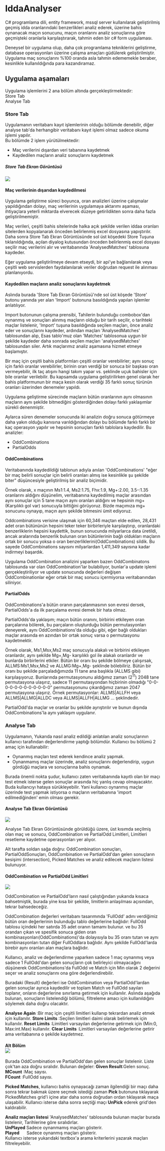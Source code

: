 # IddaAnalyser
C# programlama dili, entity framework, mssql server kullanılarak geliştirilmiş geçmiş idda oranlarındaki benzerlikleri analiz ederek, 
üzerine bahis oynanacak maçın sonucunu, maçın oranlarını analiz sonuçlarına göre geçmişteki oranlarla karşılaştırarak, tahmin eden bir c# form uygulaması.

Deneysel bir uygulama olup, daha çok programlama tekniklerini geliştirme, database operasyonları üzerine çalışma amaçları güdülerek geliştirilmiştir. Uygulama maç sonuçlarını %100 oranda asla tahmin edememekle beraber, kesinlikle kullanıldığında para kazandıramaz.

## Uygulama aşamaları
Uygulama işlemlerini 2 ana bölüm altında gerçekleştirmektedir:<br>
Store Tab<br>
Analyse Tab

### Store Tab 
Uygulamanın veritabanı kayıt işlemlerinin olduğu bölümde denebilir, diğer analyse tab'da herhangibir veritabanı kayıt işlemi olmaz sadece okuma işlemi yapılır.<br>
Bu bölümde 2 işlem yürütülmektedir:<br>
- Maç verilerini dışardan veri tabanına kaydetmek<br>
- Kaydedilen maçların analiz sonuçlarını kaydetmek
##### Store Tab Ekran Görüntüsü
<img src="https://raw.githubusercontent.com/ksavas/IddaAnalyser/master/SS/i3.png"><br>
#### Maç verilerinin dışarıdan kaydedilmesi
Uygulama geliştirme süreci boyunca, oran analizleri üzerine çalışmalar yapıldığından dolayı, maç verilerinin uygulamaya aktarımı aşaması, ihtiyaçlara yeterli miktarda elverecek düzeye getirildikten sonra daha fazla geliştirilmemiştir.<br>

Maç verileri, çeşitli bahis sitelerinde halka açık şekilde verilen iddaa oranları sitelerden kopyalanarak önceden belirlenmiş excel dosyasına yapıştırılır. Daha sonra Store Tab Ekran Görüntüsünde sol üst köşedeki Store Tuşuna tıklanıldığında, açılan diyalog kutusundan  önceden belirlenmiş excel dosyası seçilir maç verilerini alır ve veritabanında 'AnalysedMatches' tablosuna kaydeder.<br>

Eğer uygulama geliştirilmeye devam etseydi, bir api'ye bağlanılarak veya çeşitli web servislerden faydalanılarak veriler doğrudan request ile alınması planlanıyordu.<br>

#### Kaydedilen maçların analiz sonuçlarını kaydetmek
Aslında burada 'Store Tab Ekran Görüntüsü'nde sol üst köşede 'Store' butonu yanında yer alan 'Import' butonuna basıldığında yapılan işlemler anlatılıyor. 

Import butonunun çalışma prensibi, Tahilerin bulunduğu combobox'dan oynanmış ve sonuçları alınmış maçların olduğu bir tarih seçilir, o tarihteki maçlar listelenir, 'Import' tuşuna basıldığında seçilen maçları, önce analiz eder ve sonuçlarını kaydeder, ardından maçları  'AnalysedMatches' tablosundan alıp, Esas tablo'muz olan 'Matches' tablosonua uygun bir şekilde kaydeder daha sonrada seçilen maçları 'analysedMatches' tablosundan siler. Artık maçlarımız analiz aşamasına hizmet etmeye başlamıştır.

Bir maç için çeşitli bahis platformları çeşitli oranlar verebilirler; aynı sonuç için farklı oranlar verebilirler, birinin oran verdiği bir sonuca bir başkası oran vermeyebilir, ilk taç atışını hangi takım yapar vs. şeklinde uçuk bahisler için bile oranlar verilebilir. Bu kapsamda uygulama geliştirilirken genel olarak her bahis platformunun bir maça kesin olarak verdiği 35 farklı sonuç türünün oranları üzerinden denemeler yapıldı.

Uygulama geliştirme sürecinde maçların bütün oranlarının aynı olmasının maçların aynı şekilde bitmediğini gösterdiğinden dolayı farklı yaklaşımlar sürekli denenmiştir.

Aylarca süren denemeler sonucunda iki analizin doğru sonuca götürmeye daha yakın olduğu kanısına varıldığından dolayı bu bölümde farklı farklı bir kaç operasyon yapılır ve hepsinin sonuçları farklı tablolara kaydedilir. Bu analizler:
- OddCombinations
- PartialOdds

#### OddCombinations
Veritabanında kaydedildiği tablonun adıyla anılan 'OddCombinations' "eğer bir maç belirli sonuçlar için belirli oranları almış ise kesinlikle şu şekilde biter" düşüncesiyle geliştirilmiş bir analiz biçimidir.<br>

Örnek olarak, x maçının Ms1:1.4, Ms2:1.75, Fhx:1.9, Mg+:2.00, 3.5-:1.35 oranlarını aldığını düşünelim, veritabanına kaydedilmiş maçlar arasından aynı sonuçlar için 5 tane maçın aynı oranları aldığını ve hepsinin mg+(Karşılıklı gol var) sonucuyla bittiğini görüyoruz. Bizde maçımıza mg+ sonucunu oynayıp, maçın aynı şekilde bitmesini ümit ediyoruz. 

Oddcombinations verisine ulaşmak için 60,346 maçtan elde edilen, 28,431 adet oran bütününün hepsini teker teker birbirleriyle karşılaştırıp, oranlardaki benzerliklerin hepsini kaydettik, bunun sonucunda milyarlarca data üretildi, ancak aralarında benzerlik bulunan oran bütünlerinin bağlı oldukları maçların ortak bir sonucu yoksa o oran benzerliklerini(OddCombinations) sildik. Bu sayede OddCombinations sayısını milyarlardan 1,411,349 sayısına kadar indirmeyi başardık. 

Uygulama OddCombination analizini yaparken bazen OddCombinatons tablosunda var olan OddCombination'lar bulabiliyor, bunlar'a update işlemi gerçekleştiriliyor ve update sonucunda değerleri değişen OddCombinationlar eğer ortak bir maç sonucu içermiyorsa veritabanından siliniyor.

#### PartialOdds
OddCombinations'a bütün oranın parçalanmasının son evresi dersek, PartialOdds'a da ilk parçalama evresi demek bir hata olmaz. 

PartialOdds'da yaklaşım; maçın bütün oranını, birbirini etkileyen oran parçalarına bölerek, bu parçaların oluşturduğu bütün permutasyonları deneyerek, aynı OddCombinations'da olduğu gibi, eğer bağlı oldukları maçlar arasında en azından bir ortak sonuç varsa o permutasyonu kaydetmektir.

Örnek olarak, Ms1,Msx,Ms2 maç sonucuyla alakalı ve birbirini etkileyen oranlardır, aynı şekilde Mg+,Mg- karşılıklı gol ile alakalı oranlardır ve bunlarda birbirlerini etkiler. Bütün bir oranı bu şekilde bölmeye çalışırsak, ALLMS:Ms1,Msx,Ms2 ve ALLMG:Mg+,Mg- şeklinde bölebiliriz. Bütün bir oranı bu şekilde parçaladığımızda 11 tane ana başlıkla (ALLMS gibi) karşılaşıyoruz. Bunlarında permutasyonunu aldığımız zaman (2<sup>11</sup>) 2048 tane permutasyona ulaşırız, sadece 11 permutasyondan hiçbirinin olmadığı "0-0-0-0-0-0-0-0-0-0-0-0" permutasyonunu çıkardığımız zaman 2047 permutasyona ulaşırız. Örnek permutasyonlar: ALLMS|ALLFH veya ALLMS|ALLMG|ALLDC veya ALLMS|ALLFH|ALLMG ... şeklindedir.

PartialOdd'da maçlar ve oranlar bu şekilde ayrıştırılır ve bunun dışında OddCombinations'la aynı yaklaşım uygulanır.

### Analyse Tab 
Uygulamanın, Yukarıda nasıl analiz edildiği anlatılan analiz sonuçlarının kullanıcı tarafından değerlendirme yaptığı bölümdür. Kullanıcı bu bölümü 2 amaç için kullanabilir:
- Oynanmış maçları test ederek kendince analiz yapmak.
- Oynanmamış maçlar üzerinde, analiz sonuçlarını değerlendirip, uygun gördüğü maçlara ve sonuçlarına bahis oynamak.

Burada önemli nokta şudur, kullanıcı zaten veritabanında kayıtlı olan bir maçı test etmek isterse gelen sonuçlar arasında hiç yanlış cevap olmayacaktır. Buda kullancıyı hataya sürükleyebilir. Yani kullanıcı oynanmış maçlar üzerinde test yapmak istiyorsa o maçların veritabanına 'import edilmediğinden' emin olması gerekir.

#### Analyse Tab Ekran Görüntüsü
<img src="https://raw.githubusercontent.com/ksavas/IddaAnalyser/master/SS/i4.png"><br>

Analyse Tab Ekran Görüntüsünde görüldüğü üzere, üst kısımda seçilmiş olan maç ve sonucu, OddCombination ve PartialOdd Limitleri, Limitleri resetleme kaydetme operasyonları yer alıyor.

Alt tarafta soldan sağa doğru: OddCombination sonuçları, PartialOddSonuçları, OddCombination ve PartialOdd'dan gelen sonuçların kesişimi (intersection), Picked Matches ve analiz edilecek maçların listesi bulunuyor.

#### OddCombination ve PartialOdd Limitleri
<img src="https://raw.githubusercontent.com/ksavas/IddaAnalyser/master/SS/i5.png"><br>

OddCombination ve PartialOdd'ların nasıl çalıştığından yukarıda kısaca bahsetmiştik, burada yine kısa bir şekilde, limitlerin anlaşılması açısından, tekrar bahsedeceğiz.

OddCombination değerleri veritabanı tasarımında 'FullOdd' adını verdiğimiz bütün oran değerlerinin bulunduğu tablo değerlerine bağlıdır: FullOdd tablosu içindeki her satırda 35 adet oranın tamamı bulunur. ve bu 35 orandan çıkan ve spesifik sonuca giden oran kombinasyonları(OddCombinations)'da dolayısıyla bu 35 oranı tutan ve aynı kombinasyonları tutan diğer FullOddlara bağlıdır. Aynı şekilde FullOdd'larda birebir aynı oranları alan maçlara bağlıdır.

Kullanıcı, analiz ve değerlendirme yaparken sadece 1 maç oynanmış veya sadece 1 FullOdd'dan gelen sonuçların çok belirleyici olmayacağını düşünerek OddCombinations'da FullOdd ve Match için Min olarak 2 değerini seçer ve analiz sonuçlarını ona göre değerlendirebilir.

Buradaki (Result) değerleri ise OddCombination veya PartialOdd'lardan gelen sonuçlar ayrıca kaydedilir ve toplam Match ve FullOdd sayıları toplanır, onların değerlerine sınırlama getirmek için kullanılır. Aslında aşağıda bulunan, sonuçların listelendiği bölümü, filtreleme amacı için kullanıldığını söylemek daha doğru olacaktır.

**Analyse Again** :Bir maç için çeşitli limitleri kullanıp tekrardan analiz etmek için kullanılır.
**Store Limits**  :Seçilen limitleri daimi olarak belirlemek için kullanılır.
**Reset Limits**  :Limitleri varsayılan değerlerine getirmek için (Min:0, Max:int.Max) kullanılır.
**Clear Limits**  :Limitleri varsayılan değerlerine getirir ama veritabanına o şekilde kaydetmez.

#### Alt Bölüm <br><img src="https://raw.githubusercontent.com/ksavas/IddaAnalyser/master/SS/i6.png"><br>
Burada OddCombination ve PartialOdd'dan gelen sonuçlar listelenir. Liste çok'tan aza doğru sıralıdır. Bulunan değeler:
**Given Result**:Gelen sonuç.<br>
**MCount**      :Maç sayısı.<br>
**FCount**      :FullOdd sayısı.<br>

**Picked Matches**, kullanıcı bahis oynayacağı zaman ilgilendiği bir maçı daha sonra tekrar bakmak üzere seçmek istediği zaman **Pick** butonuna tıklayarak PickedMatches grid'i içine atar daha sonra doğrudan ordan tıklayarak maça ulaşabilir. Kullanıcı isterse daha sonra seçtiği maçı **UnPick** ederek grid'den kaldırabilir.

**Analiz maçları listesi** 'AnalysedMatches' tablosunda bulunan maçlar burada listelenir, Tarihlerine göre sıralıdırlar.<br>
**UnPlayed**&nbsp;Sadece oynanmamış maçları gösterir.<br>
**Played**&nbsp;&nbsp;&nbsp;&nbsp;&nbsp;&nbsp;Sadece oynanmış maçları gösterir.<br>
Kullanıcı isterse yukarıdaki textbox'a arama kriterlerini yazarak maçları filtreleyebilir.
